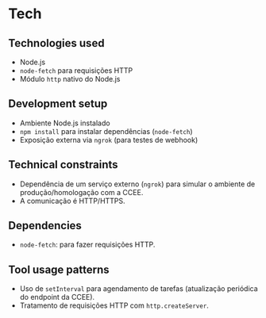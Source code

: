 # Tech

## Technologies used
- Node.js
- `node-fetch` para requisições HTTP
- Módulo `http` nativo do Node.js

## Development setup
- Ambiente Node.js instalado
- `npm install` para instalar dependências (`node-fetch`)
- Exposição externa via `ngrok` (para testes de webhook)

## Technical constraints
- Dependência de um serviço externo (`ngrok`) para simular o ambiente de produção/homologação com a CCEE.
- A comunicação é HTTP/HTTPS.

## Dependencies
- `node-fetch`: para fazer requisições HTTP.

## Tool usage patterns
- Uso de `setInterval` para agendamento de tarefas (atualização periódica do endpoint da CCEE).
- Tratamento de requisições HTTP com `http.createServer`.
